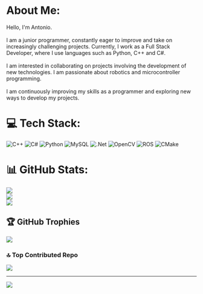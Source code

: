 # About Me:
Hello, I'm Antonio.<br><br>I am a junior programmer, constantly eager to improve and take on increasingly challenging projects. Currently, I work as a Full Stack Developer, where I use languages such as Python, C++ and C#.<br><br>I am interested in collaborating on projects involving the development of new technologies. I am passionate about robotics and microcontroller programming.<br><br>I am continuously improving my skills as a programmer and exploring new ways to develop my projects.


# 💻 Tech Stack:
![C++](https://img.shields.io/badge/c++-%2300599C.svg?style=for-the-badge&logo=c%2B%2B&logoColor=white) ![C#](https://img.shields.io/badge/c%23-%23239120.svg?style=for-the-badge&logo=csharp&logoColor=white) ![Python](https://img.shields.io/badge/python-3670A0?style=for-the-badge&logo=python&logoColor=ffdd54) ![MySQL](https://img.shields.io/badge/mysql-4479A1.svg?style=for-the-badge&logo=mysql&logoColor=white) ![.Net](https://img.shields.io/badge/.NET-5C2D91?style=for-the-badge&logo=.net&logoColor=white) ![OpenCV](https://img.shields.io/badge/opencv-%23white.svg?style=for-the-badge&logo=opencv&logoColor=white) ![ROS](https://img.shields.io/badge/ros-%230A0FF9.svg?style=for-the-badge&logo=ros&logoColor=white) ![CMake](https://img.shields.io/badge/CMake-%23008FBA.svg?style=for-the-badge&logo=cmake&logoColor=white)
# 📊 GitHub Stats:
![](https://github-readme-stats.vercel.app/api?username=ANT-RX&theme=midnight-purple&hide_border=true&include_all_commits=true&count_private=true)<br/>
![](https://github-readme-streak-stats.herokuapp.com/?user=ANT-RX&theme=midnight-purple&hide_border=true)<br/>
![](https://github-readme-stats.vercel.app/api/top-langs/?username=ANT-RX&theme=midnight-purple&hide_border=true&include_all_commits=true&count_private=true&layout=compact)

## 🏆 GitHub Trophies
![](https://github-profile-trophy.vercel.app/?username=ANT-RX&theme=midnight-purple&no-frame=true&no-bg=true&margin-w=4)

### 🔝 Top Contributed Repo
![](https://github-contributor-stats.vercel.app/api?username=ANT-RX&limit=5&theme=midnight-purple&combine_all_yearly_contributions=true)

---
[![](https://visitcount.itsvg.in/api?id=ANT-RX&icon=0&color=0)](https://visitcount.itsvg.in)

<!-- Proudly created with GPRM ( https://gprm.itsvg.in ) -->
